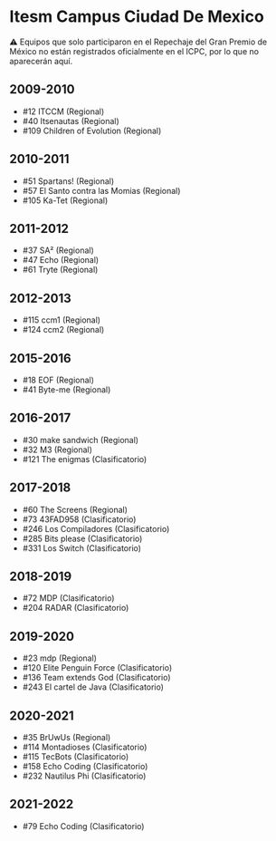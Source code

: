 # Itesm Campus Ciudad De Mexico

:warning: Equipos que solo participaron en el Repechaje del Gran Premio de México no están registrados oficialmente en el ICPC, por lo que no aparecerán aquí.

## 2009-2010

- #12 ITCCM (Regional)
- #40 Itsenautas (Regional)
- #109 Children of Evolution (Regional)

## 2010-2011

- #51 Spartans! (Regional)
- #57 El Santo contra las Momias (Regional)
- #105 Ka-Tet (Regional)

## 2011-2012

- #37 SA² (Regional)
- #47 Echo (Regional)
- #61 Tryte (Regional)

## 2012-2013

- #115 ccm1 (Regional)
- #124 ccm2 (Regional)

## 2015-2016

- #18 EOF (Regional)
- #41 Byte-me (Regional)

## 2016-2017

- #30 make sandwich (Regional)
- #32 M3 (Regional)
- #121 The enigmas (Clasificatorio)

## 2017-2018

- #60 The Screens (Regional)
- #73 43FAD958 (Clasificatorio)
- #246 Los Compiladores (Clasificatorio)
- #285 Bits please (Clasificatorio)
- #331 Los Switch (Clasificatorio)

## 2018-2019

- #72 MDP (Clasificatorio)
- #204 RADAR (Clasificatorio)

## 2019-2020

- #23 mdp (Regional)
- #120 Elite Penguin Force (Clasificatorio)
- #136 Team extends God (Clasificatorio)
- #243 El cartel de Java (Clasificatorio)

## 2020-2021

- #35 BrUwUs (Regional)
- #114 Montadioses (Clasificatorio)
- #115 TecBots (Clasificatorio)
- #158 Echo Coding (Clasificatorio)
- #232 Nautilus Phi (Clasificatorio)

## 2021-2022

- #79 Echo Coding (Clasificatorio)


